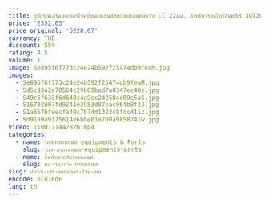```yaml
---
title: อุปกรณ์เสริมมอเตอร์ไซค์ที่หนีบแฮนด์สเปเซอร์ลิฟท์มือจับ LC 22มม. สำหรับจรวดไทรอัมพ์3R 3GT2019-2024จรวด
price: '2352.63'
price_original: '5228.07'
currency: THB
discount: 55%
rating: 4.5
volume: 1
image: Se895f6f773c24e24b592f25474db9feaM.jpg
images:
  - Se895f6f773c24e24b592f25474db9feaM.jpg
  - Sd5c33a2e70564c29b89bad7a8347ec48z.jpg
  - S49c5f633f6d648c4a9ec242584c89e5aS.jpg
  - S16702d07fd9241e3953d87eac964b8f23.jpg
  - S1a667bfeecfa40c7b74d1323c8fcc411z.jpg
  - Sd9189a9175614e6bbe01e700a9858741w.jpg
video: 1100171442826.mp4
categories:
  - name: รถจักรยานยนต์ equipments & Parts
    slug: รถจ-กรยานยนต-equipments-parts
  - name: ชิ้นส่วนรถจักรยานยนต์
    slug: นส-วนรถจ-กรยานยนต
slug: ปกรณ-เสร-มมอเตอร-ไซค-หน
encode: olu16qE
lang: th
---
```

  